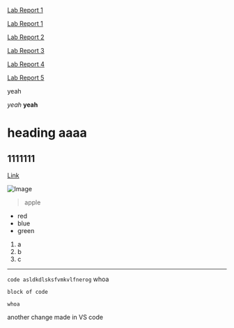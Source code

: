 [Lab Report 1](lab-report-1-week-2.html)

[Lab Report 1](https://rchaklas.github.io/cse15l-lab-reports/lab-report-1-week-2.html)

[Lab Report 2](https://rchaklas.github.io/cse15l-lab-reports/lab-report-2-week-4.html)

[Lab Report 3](https://rchaklas.github.io/cse15l-lab-reports/lab-report-3-week-6.html)

[Lab Report 4](https://rchaklas.github.io/cse15l-lab-reports/lab-report-4-week-8.html)

[Lab Report 5](https://rchaklas.github.io/cse15l-lab-reports/lab-report-5-week-10.html)

yeah

*yeah*
**yeah**
# heading aaaa

## 1111111

[Link](https://rchaklas.github.io/cse15l-lab-reports/experiment.html)

![Image](https://media.istockphoto.com/photos/red-apple-with-leaf-isolated-on-white-background-picture-id185262648?b=1&k=20&m=185262648&s=170667a&w=0&h=2ouM2rkF5oBplBmZdqs3hSOdBzA4mcGNCoF2P0KUMTM=)

> apple

* red
* blue
* green

1. a
2. b
3. c

---

`code asldkdlsksfvmkvlfnerog` whoa

```
block of code

whoa
```

another change made in VS code
